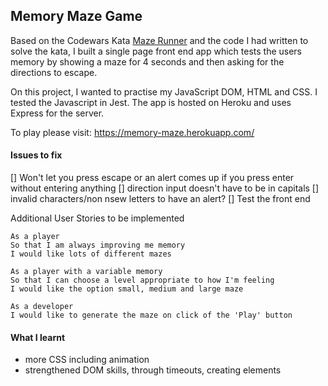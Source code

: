 ## Memory Maze Game

Based on the Codewars Kata [Maze Runner](https://www.codewars.com/kata/58663693b359c4a6560001d6) and the code I had written to solve the kata, I built a single page front end app which tests the users memory by showing a maze for 4 seconds and then asking for the directions to escape.

On this project, I wanted to practise my JavaScript DOM, HTML and CSS. I tested the Javascript in Jest. The app is hosted on Heroku and uses Express for the server.

To play please visit: https://memory-maze.herokuapp.com/


#### Issues to fix

[] Won't let you press escape or an alert comes up if you press enter without entering anything
[] direction input doesn't have to be in capitals
[] invalid characters/non nsew letters to have an alert?
[] Test the front end

Additional User Stories to be implemented

```
As a player
So that I am always improving me memory
I would like lots of different mazes
```

```
As a player with a variable memory
So that I can choose a level appropriate to how I'm feeling
I would like the option small, medium and large maze
```

``` 
As a developer
I would like to generate the maze on click of the 'Play' button
```

#### What I learnt

- more CSS including animation
- strengthened DOM skills, through timeouts, creating elements


